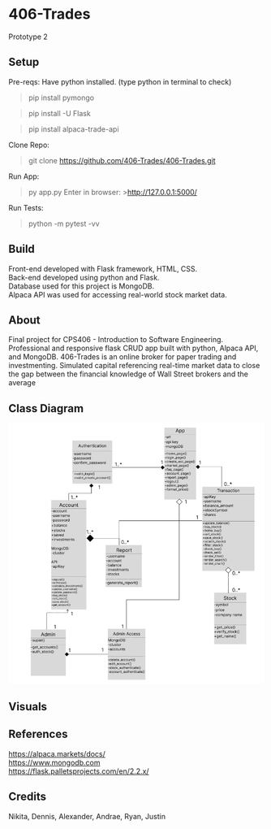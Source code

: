 # 406-Trades
Prototype 2

## Setup
Pre-reqs:
Have python installed. (type python in terminal to check)
> pip install pymongo

> pip install -U Flask

> pip install alpaca-trade-api

Clone Repo:
> git clone https://github.com/406-Trades/406-Trades.git

Run App:
> py app.py
Enter in browser: >http://127.0.0.1:5000/

Run Tests:
> python -m pytest -vv

## Build
Front-end developed with Flask framework, HTML, CSS.<br/>
Back-end developed using python and Flask.<br/>
Database used for this project is MongoDB.<br/>
Alpaca API was used for accessing real-world stock market data.

## About
Final project for CPS406 - Introduction to Software Engineering.<br/>
Professional and responsive flask CRUD app built with python, Alpaca API, and MongoDB. 406-Trades is an online broker for paper trading and investmenting. Simulated capital referencing real-time market data to close the gap between the financial knowledge of Wall Street brokers and the average 

## Class Diagram
![Classes](/static/assets/Updated_Class_Diagram.png)

## Visuals

## References
https://alpaca.markets/docs/<br/>
https://www.mongodb.com <br/>
https://flask.palletsprojects.com/en/2.2.x/

## Credits
Nikita, Dennis, Alexander, Andrae, Ryan, Justin
